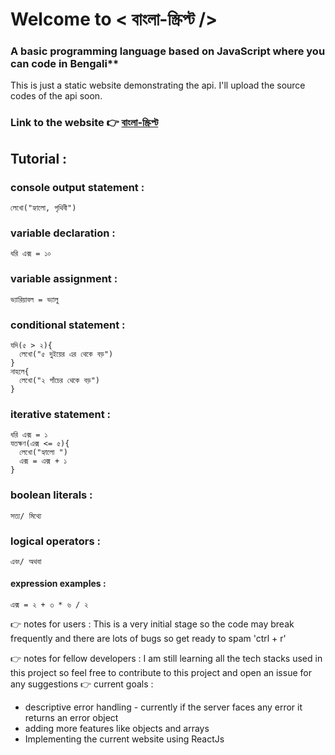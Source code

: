 # Welcome to < বাংলা-স্ক্রিপ্ট />
### A basic programming language based on JavaScript where you can code in Bengali**
This is just a static website demonstrating the api. I'll upload the source codes of the api soon.
### Link to the website 👉 [বাংলা-স্ক্রিপ্ট](https://saikatg347.github.io/bangla-script/)

## Tutorial :
### console output statement :

    লেখো("হ্যালো, পৃথিবী")
### variable declaration :

    ধরি এক্স = ১০
### variable assignment :

    ভ্যারিয়াবল = ভ্যালু
### conditional statement :

    যদি(৫ > ২){
	  লেখো("৫ দুইয়ের এর থেকে বড়")
	}
	নাহলে{
	  লেখো("২ পাঁচের থেকে বড়")
	}
### iterative statement :

    ধরি এক্স = ১
	যতক্ষণ(এক্স <= ৫){
	  লেখো("হ্যালো ")
	  এক্স = এক্স + ১
	}
### boolean literals :

    সত্য/ মিথ্যে   
### logical operators  :

    এবং/ অথবা 
#### expression examples :

    এক্স = ২ + ৩ * ৬ / ২

 👉 notes for users : This is a very initial stage so the code may break frequently and there are lots of bugs so get ready to spam 'ctrl + r'
 
 👉 notes for fellow developers : I am still learning all the tech stacks used in this project so feel free to contribute to this project and open an issue for any suggestions
 👉 current goals :
 - descriptive error handling - currently if the server faces any error it returns an error object
  - adding more features like objects and arrays
 - Implementing the current website using ReactJs
